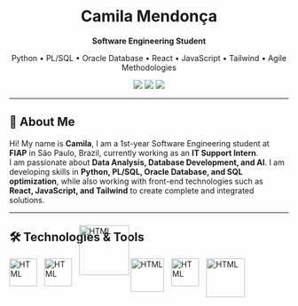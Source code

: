 <h1 align="center"> Camila Mendonça </h1>


<p align="center"><b>Software Engineering Student</b></p>
<p align="center">
   Python • PL/SQL • Oracle Database • React • JavaScript • Tailwind • Agile Methodologies
</p>

<p align="center">
  <a href="www.linkedin.com/in/camila-mendonça-6b9640353" target="_blank"><img src="https://img.shields.io/badge/LinkedIn-%230077B5.svg?&style=for-the-badge&logo=linkedin&logoColor=white" /></a>
  <a href="camilamendonca777@gmail.com"><img src="https://img.shields.io/badge/Email-D14836?style=for-the-badge&logo=gmail&logoColor=white" /></a>
  <a href="https://www.instagram.com/mila.mendon/" target="_blank"><img src="https://img.shields.io/badge/Instagram-%23E4405F.svg?&style=for-the-badge&logo=instagram&logoColor=white" /></a>
</p>


---

## 📌 About Me

Hi! My name is **Camila**, I am a 1st-year Software Engineering student at **FIAP** in São Paulo, Brazil, currently working as an **IT Support Intern**.  
I am passionate about **Data Analysis, Database Development, and AI**. I am developing skills in **Python, PL/SQL, Oracle Database, and SQL optimization**, while also working with front-end technologies such as **React, JavaScript, and Tailwind** to create complete and integrated solutions. 

---

## 🛠 Technologies & Tools

<img
 align="left" 
    alt="HTML"
    title="Python" 
    width="50px" 
    style="padding-right: 10px;"
    src="https://cdn.jsdelivr.net/gh/devicons/devicon@latest/icons/python/python-original-wordmark.svg" />

<img
  align="left" 
    alt="HTML"
    title="Oracle SQL Developer" 
    width="50px" 
    style="padding-right: 10px;"
    src="https://cdn.jsdelivr.net/gh/devicons/devicon@latest/icons/sqldeveloper/sqldeveloper-original.svg" />

   <img
  align="left" 
    alt="HTML"
    title="Oracle PL/SQL" 
    width="90px" 
    style="padding-right: -10px; vertical-align: -10px; position: relative; top: -60px;"
    src=https://miro.medium.com/v2/resize:fit:880/1*IYIP9I9YhfuLsBlxgVfiVQ.png />

  <img
  align="left" 
    alt="HTML"
    title="React" 
    width="60px" 
    style="padding-right: 10px;"
    src= "https://cdn4.iconfinder.com/data/icons/logos-3/600/React.js_logo-512.png" />
        
<img
 align="left" 
    alt="HTML"
    title="JavaScript" 
    width="50px" 
    style="padding-right: 10px;"
    src="https://logodownload.org/wp-content/uploads/2022/04/javascript-logo-1.png" />

<img
  align="left" 
    alt="HTML"
    title="Tailwind CSS" 
    width="70px" 
    style="padding-right: 10px;"
    src="https://upload.wikimedia.org/wikipedia/commons/thumb/d/d5/Tailwind_CSS_Logo.svg/2560px-Tailwind_CSS_Logo.svg.png" />
